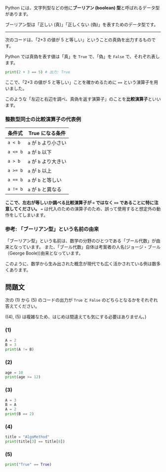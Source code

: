 Python には、文字列型などの他に**ブーリアン (boolean) 型**と呼ばれるデータ型があります。

ブーリアン型は「正しい (真)」「正しくない (偽)」を表すためのデータ型です。

---

次のコードは、「2+3 の値が 5 と等しい」ということの真偽を出力するものです。

Python では真偽を表す値は「真」を `True` で、「偽」を `False` で、それぞれ表します。

```python
print(2 + 3 == 5) # 出力: True
```

ここで、「2+3 の値が 5 と等しい」ことを確かめるために `==` という演算子を用いました。

このような「左辺と右辺を調べ、真偽を返す演算子」のことを**比較演算子**といいます。

### 整数型同士の比較演算子の代表例

| 条件式   | True になる条件       |
| -------- | --------------------- |
| `a < b`  | `a` が `b` より小さい |
| `a <= b` | `a` が `b` 以下       |
| `a > b`  | `a` が `b` より大きい |
| `a >= b` | `a` が `b` 以上       |
| `a == b` | `a` が `b` と等しい   |
| `a != b` | `a` が `b` と異なる   |

**ここで、左右が等しいか調べる比較演算子が `=` ではなく `==` であることに特に注意してください。** `=` は代入のための演算子のため、誤って使用すると想定外の動作をしてしまいます。

### 参考: 「ブーリアン型」という名前の由来

「ブーリアン型」という名前は、数学の分野のひとつである「ブール代数」が由来となっています。 また、「ブール代数」自体は考案者の人名(ジョージ・ブール（George Boole))由来となっています。

このように、数学から生み出された概念が現代でも広く活かされている例は数多くあります。

## 問題文

次の (1) から (5) のコードの出力が `True` と `False` のどちらとなるかをそれぞれ答えてください。

((4), (5) は複雑なため、はじめは間違えても気にする必要はありません。)

### (1)

```python
A = 2
B = 3
print(A != B)
```

### (2)

```python
age = 10
print(age >= 12)
```

### (3)

```python
A = 3
B = A
A = 2
print(B == 2)
```

### (4)

```python
title = "AlgoMethod"
print(title[3] == title[8])
```

### (5)

```python
print("True" == True)
```
